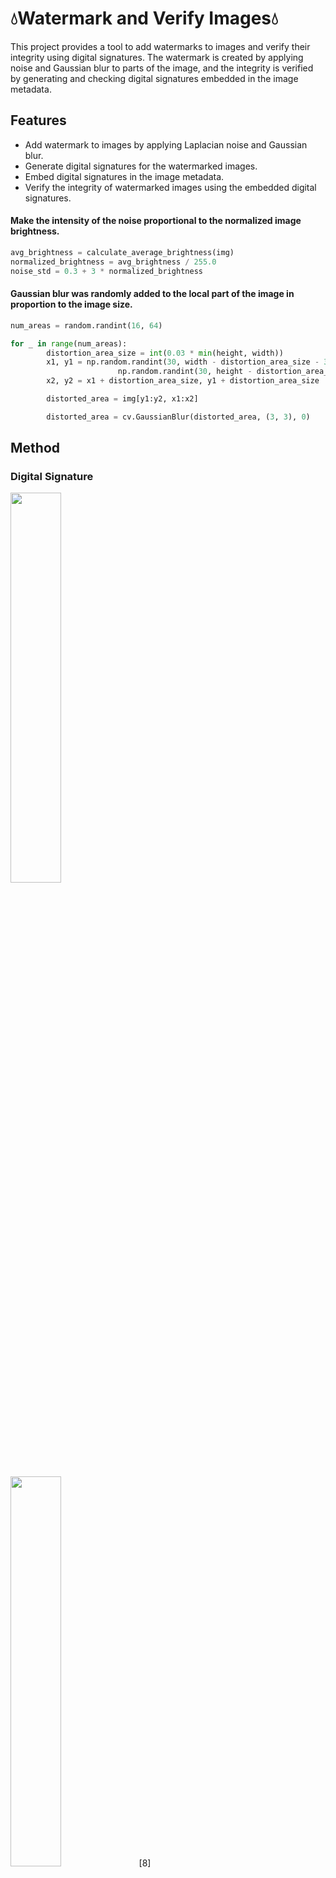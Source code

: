 # 💧Watermark and Verify Images💧

This project provides a tool to add watermarks to images and verify their integrity using digital signatures. The watermark is created by applying noise and Gaussian blur to parts of the image, and the integrity is verified by generating and checking digital signatures embedded in the image metadata.

## Features

- Add watermark to images by applying Laplacian noise and Gaussian blur.
- Generate digital signatures for the watermarked images.
- Embed digital signatures in the image metadata.
- Verify the integrity of watermarked images using the embedded digital signatures.  

#### Make the intensity of the noise proportional to the normalized image brightness.
```python
avg_brightness = calculate_average_brightness(img)
normalized_brightness = avg_brightness / 255.0
noise_std = 0.3 + 3 * normalized_brightness

```
#### Gaussian blur was randomly added to the local part of the image in proportion to the image size.
```python
num_areas = random.randint(16, 64)

for _ in range(num_areas):
        distortion_area_size = int(0.03 * min(height, width))
        x1, y1 = np.random.randint(30, width - distortion_area_size - 30),
                        np.random.randint(30, height - distortion_area_size - 30)
        x2, y2 = x1 + distortion_area_size, y1 + distortion_area_size

        distorted_area = img[y1:y2, x1:x2]

        distorted_area = cv.GaussianBlur(distorted_area, (3, 3), 0)
```

## Method
### Digital Signature  
<img src="https://github.com/st-min/Watermark_and_Verify_Images/assets/70586865/8248f33b-fb72-4b4f-b542-7425614cd0b1" style="width: 40%; height: 40%;">

<img src="https://github.com/st-min/Watermark_and_Verify_Images/assets/70586865/c2ab25da-3f7e-463f-8e78-0ef99283e92c" style="width: 40%; height: 40%;">  [8]

## ⚙️Requirements

- Python 3.7
- OpenCV
- NumPy
- Pillow

You can install the required Python packages using the following command:

```bash
pip install opencv-python numpy Pillow
```

## Usage
I used image data from the cocodataset. http://cocodataset.org/#download
### 1. Add Watermark and Generate Digital Signature
This script reads images from the input directory, applies watermarking, saves the watermarked images, and embeds their digital signatures in the metadata.
(Add Watermark and Generate Digital Signature.py)


### 2. Verify Digital Signature
This script reads watermarked images from the output directory and verifies their integrity by comparing the current and stored signatures embedded in the image metadata. (Verify Digital Signature.py)

## Directory Structure

Copy code
.
├── watermark_and_verify_images  
│   ├── add_watermark_and_generate_signature.py  
│   ├── verify_signature.py  
│   └── README.md  


## How to Run 🏃🏻

    1. Clone the repository.
    2. Install the required Python packages.
    3. Set the input and output directory paths in both scripts.
    4. Run add_watermark_and_generate_signature.py to add watermarks and generate digital signatures embedded in the metadata.
    5. Run verify_signature.py to verify the digital signatures of the watermarked images.
    
`$ python add_watermark_and_generate_signature.py`  
`$ python verify_signature.py`


## Example 
<table align="center">
 <tr>
  <th>Original Image</th><th>Watermarked Image</th>
 </tr>
 <tr>
  <td>
   <img src="https://github.com/st-min/Watermarking_using_CNN_Digital_Signature/assets/70586865/6ab038a5-5673-4a49-a625-474961f23416" style="border-radius: 6px;">
  </td>
  <td>
    <img src="https://github.com/st-min/Watermarking_using_CNN_Digital_Signature/assets/70586865/722d0f68-7003-48c5-8dd7-21e3606dd435" style="border-radius: 6px;">
  </td>
</tr>
    </tr>
 <tr>
  <td>
   <img src="https://github.com/st-min/Watermarking_using_CNN_Digital_Signature/assets/70586865/50c69a37-d356-424f-b84a-8f7f623534fb" style="border-radius: 6px;">
  </td>
  <td>
    <img src="https://github.com/st-min/Watermarking_using_CNN_Digital_Signature/assets/70586865/64e3b41d-3736-4fd6-aac3-1a965dd8e9ae" style="border-radius: 6px;">
  </td>
</tr>
</table>
     
#### Output Verification Results
   ![image](https://github.com/st-min/Watermark_and_Verify_Images/assets/70586865/890607f4-2e68-4784-93a6-b546292c86fc)


## 🥅 Final Goal 🥅   
<table align="center">
 <tr>
  <th>System Achitechture Flowchart</th><th>Variication Step Flowchart</th>
 </tr>
 <tr>
  <td>
   <img src="https://github.com/st-min/Watermark_and_Verify_Images/assets/70586865/7d6a18df-798a-47e0-a405-97a08114afe8" style="width: 70%; height: 70%;">
  </td>
  <td>
    <img src="https://github.com/st-min/Watermark_and_Verify_Images/assets/70586865/5781b377-1ca2-44ab-adf4-04285093862f" style="border-radius: 6px;">
  </td>
 </tr>
</tr>
</table>

#### 1. Using CNN for Feature Extraction and Insertion
- CNNs can effectively learn complex patterns and features in images. By leveraging this, we can extract key features from the original image and determine where to insert the watermark. Using a CNN-based network, the watermark can be inserted into inconspicuous areas of the image, effectively hiding it while maintaining image quality.

#### 2. Enhancing Watermark Robustness with HiDDeN
- Adversarial Training: Using the structure of HiDDeN, we employ a Generator and Adversary to generate images with inserted watermarks and train the model to detect them. This process increases robustness, making it difficult to remove the watermark easily.

- Quality Preservation: Utilizing HiDDeN, we ensure that the watermark-inserted images are nearly indistinguishable from the original images, thus maintaining visual quality.

#### 3. Authentication and Verification Using Digital Signatures
- Digital Signature Generation: Before inserting the watermark, we generate a hash value of the image and encrypt it with a private key to create a digital signature. This digital signature is used to verify the integrity of the image.

- Verification Process: To verify whether the watermark-inserted image has been altered, we use the digital signature. For this, we validate the signature with the provided public key alongside the original image and confirm if the hash values match.

#### 4. Overall System Architecture
- Watermark Insertion: Using CNNs, we extract image features and insert the watermark in appropriate locations. By employing GANs, we maintain the quality of watermark-inserted images while increasing robustness. We generate a hash value of the image and encrypt it with a private key to create a digital signature.

- Watermark Detection and Verification: We decode the image to detect the watermark. Utilizing HiDDeN's Adversary, we verify the validity of the watermark. We verify the digital signature with the public key to ensure the image remains unchanged.

The combination of CNNs, HiDDeN, and digital signatures forms a robust and efficient digital watermarking system. Such a system would effectively protect the integrity of digital content and provide proof of ownership.

## Reference   
[1] Hannes Mareen, Lucas Antchougov, Glenn Van Wallendael, and Peter Lambert. " Blind Deep-Learning-Based Image Watermarking Robust Against Geometric Transformations." IEEE International Conference on Consumer Electronics (ICCE) 2024   
   
[2] Jung-hoe Hur, Seongmi Woo and Daewon Lee. "A Study on Audio Watermarking based on Deep Learning." 한국정보처리학회 학술대회논문집, vol. 29, no. 1, pp. 153-156, 2022.
   
[3] Tai, Le & Thanh, Ta. “Digital Image Watermarking Algorithm Using Blockmarking Technique for Copyright Protection.” 1-4. 10.1109/KSE59128.2023.10299411.
   
[4] Awasthi, Divyanshu & Tiwari, Anurag & Khare, Priyank & Srivastava, Vinay. “A comprehensive review on optimization-based image watermarking techniques for copyright protection.” Expert Systems with Applications 2023 
   
[5] 추형석. “적대적 생성신경망(Generative Adversarial Network)의 소개와 활용 현황.” 소프트웨어정책연구소   
   
[6] Zhu, Jiren & Kaplan, Russell & Johnson, Justin & Fei-Fei, Li. “HiDDeN: Hiding Data With Deep Networks.” 2018   
   
[7] Alex Krizhevsky, Ilya Sutskever, and Geoffrey E. Hinton. 2017. ImageNet classification with deep convolutional neural networks. Commun. ACM 60, 6 (June 2017), 84–90.   
  
[8] 우찬일, 구은희. (2020). “RSA와 해시 함수 기반 이미지 무결성 검증에 관한 연구.” 한국산학기술학회 논문지, 21(11), 878-883.  
